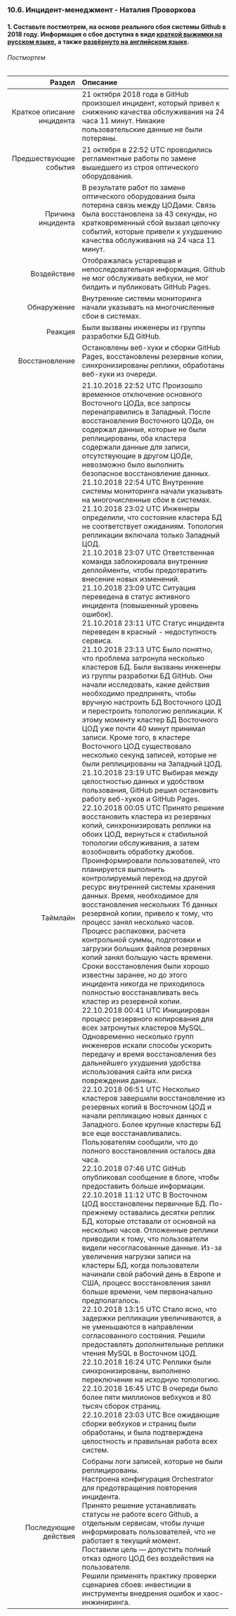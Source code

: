 ### 10.6. Инцидент-менеджмент - Наталия Проворкова
#### 1. Составьте постмотрем, на основе реального сбоя системы Github в 2018 году. Информация о сбое доступна в виде [краткой выжимки на русском языке](https://habr.com/ru/post/427301), а также [развёрнуто на английском языке](https://github.blog/2018-10-30-oct21-post-incident-analysis).
###### Постмортем
| Раздел      |Описание    |
|         ---:|:---        |
| Краткое описание инцидента | 21 октября 2018 года в GitHub произошел инцидент, который привел к снижению качества обслуживания на 24 часа 11 минут. Никакие пользовательские данные не были потеряны.   |
| Предшествующие события   |21 октября в 22:52 UTC проводились регламентные работы по замене вышедшего из строя оптического оборудования.  |
| Причина инцидента   |В результате работ по замене оптического оборудования была потеряна связь между ЦОДами. Связь была восстановлена за 43 секунды, но кратковременный сбой вызвал цепочку событий, которые привели к ухудшению качества обслуживания на 24 часа 11 минут.  |
| Воздействие   |Отображалась устаревшая и непоследовательная информация. Github не мог обслуживать вебхуки, не мог билдить и публиковать GitHub Pages. |
| Обнаружение   |Внутренние системы мониторинга начали указывать на многочисленные сбои в системах.      |
| Реакция   | Были вызваны инженеры из группы разработки БД GitHub. |
| Восстановление   |Остановлены веб-хуки и сборки GitHub Pages, восстановлены резервные копии, синхронизированы реплики, обработаны веб-хуки из очереди.    |
| Таймлайн   |21.10.2018 22:52 UTC Произошло временное отключение основного Восточного ЦОДа, все запросы перенаправились в Западный. После восстановления Восточного ЦОДа, он содержал данные, которые не были реплицированы, оба кластера содержали данные для записи, отсутствующие в другом ЦОДе, невозможно было выполнить безопасное восстановление данных. <br> 21.10.2018 22:54 UTC Внутренние системы мониторинга начали указывать на многочисленные сбои в системах. <br> 21.10.2018 23:02 UTC Инженеры определили, что состояние кластера БД не соответствует ожиданиям. Топология репликации включала только Западный ЦОД. <br> 21.10.2018 23:07 UTC Ответственная команда заблокировала внутренние деплойменты, чтобы предотвратить внесение новых изменений. <br> 21.10.2018 23:09 UTC Ситуация переведена в статус активного инцидента (повышенный уровень ошибок). <br> 21.10.2018 23:11 UTC Статус инцидента переведен в красный - недоступность сервиса. <br> 21.10.2018 23:13 UTC Было понятно, что проблема затронула несколько кластеров БД. Были вызваны инженеры из группы разработки БД GitHub. Они начали исследовать, какие действия необходимо предпринять, чтобы вручную настроить БД Восточного ЦОД и перестроить топологию репликации. К этому моменту кластер БД Восточного ЦОД уже почти 40 минут принимал записи. Кроме того, в кластере Восточного ЦОД существовало несколько секунд записей, которые не были реплицированы на Западный ЦОД. <br> 21.10.2018 23:19 UTC Выбирая между целостностью данных и удобством пользования, GitHub решил остановить работу веб-хуков и GitHub Pages. <br> 22.10.2018 00:05 UTC Принято решение восстановить кластера из резервных копий, синхронизировать реплики на обоих ЦОД, вернуться к стабильной топологии обслуживания, а затем возобновить обработку джобов. Проинформировали пользователей, что планируется выполнить контролируемый переход на другой ресурс внутренней системы хранения данных. Время, необходимое для восстановления нескольких Тб данных резервной копии, привело к тому, что процесс занял несколько часов. Процесс распаковки, расчета контрольной суммы, подготовки и загрузки больших файлов резервных копий занял большую часть времени. Сроки восстановления были хорошо известны заранее, но до этого инцидента никогда не приходилось полностью восстанавливать весь кластер из резервной копии. <br> 22.10.2018 00:41 UTC Инициирован процесс резервного копирования для всех затронутых кластеров MySQL. Одновременно несколько групп инженеров искали способы ускорить передачу и время восстановления без дальнейшего ухудшения удобства использования сайта или риска повреждения данных. <br> 22.10.2018 06:51 UTC Несколько кластеров завершили восстановление из резервных копий в Восточном ЦОД и начали репликацию новых данных с Западного. Более крупные кластеры БД все еще восстанавливались. Пользователям сообщили, что до полного восстановления осталось два часа. <br> 22.10.2018 07:46 UTC GitHub опубликовал сообщение в блоге, чтобы предоставить больше информации. <br> 22.10.2018 11:12 UTC В Восточном ЦОД восстановлены первичные БД. По-прежнему оставались десятки реплик БД, которые отставали от основной на несколько часов. Отложенные реплики приводили к тому, что пользователи видели несогласованные данные. Из-за увеличения нагрузки записи на кластеры БД, когда пользователи начинали свой рабочий день в Европе и США, процесс восстановления занял больше времени, чем первоначально предполагалось. <br> 22.10.2018 13:15 UTC Стало ясно, что задержки репликации увеличиваются, а не уменьшаются в направлении согласованного состояния. Решили предоставлять дополнительные реплики чтения MySQL в Восточном ЦОД. <br> 22.10.2018 16:24 UTC Реплики были синхронизированы, выполнено переключение на исходную топологию. <br> 22.10.2018 16:45 UTC В очереди было более пяти миллионов вебхуков и 80 тысяч сборок страниц. <br> 22.10.2018 23:03 UTC Все ожидающие сборки вебхуков и страниц были обработаны, и была подтверждена целостность и правильная работа всех систем. |
| Последующие действия   |Собраны логи записей, которые не были реплицированы. <br> Настроена конфигурация Orchestrator для предотвращения повторения инцидента. <br>Принято решение устанавливать статусы не работе всего Github, а отдельным сервисам, чтобы лучше информировать пользователей, что не работает в текущий момент.<br> Поставили цель — допустить полный отказ одного ЦОД без воздействия на пользователя. <br>Решили применять практику проверки сценариев сбоев: инвестиции в инструменты внедрения ошибок и хаос-инжиниринга.    |
